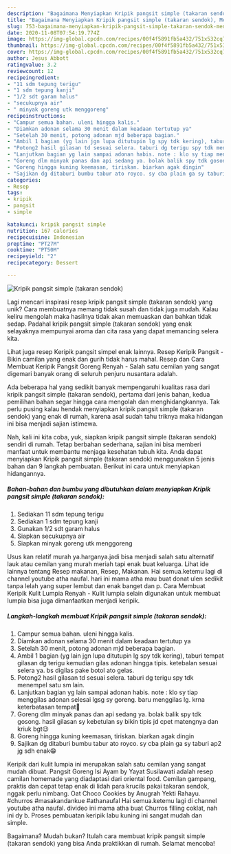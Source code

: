 ```yaml
---
description: "Bagaimana Menyiapkan Kripik pangsit simple (takaran sendok), Menggugah Selera"
title: "Bagaimana Menyiapkan Kripik pangsit simple (takaran sendok), Menggugah Selera"
slug: 753-bagaimana-menyiapkan-kripik-pangsit-simple-takaran-sendok-menggugah-selera
date: 2020-11-08T07:54:19.774Z
image: https://img-global.cpcdn.com/recipes/00f4f5891fb5a432/751x532cq70/kripik-pangsit-simple-takaran-sendok-foto-resep-utama.jpg
thumbnail: https://img-global.cpcdn.com/recipes/00f4f5891fb5a432/751x532cq70/kripik-pangsit-simple-takaran-sendok-foto-resep-utama.jpg
cover: https://img-global.cpcdn.com/recipes/00f4f5891fb5a432/751x532cq70/kripik-pangsit-simple-takaran-sendok-foto-resep-utama.jpg
author: Jesus Abbott
ratingvalue: 3.2
reviewcount: 12
recipeingredient:
- "11 sdm tepung terigu"
- "1 sdm tepung kanji"
- "1/2 sdt garam halus"
- "secukupnya air"
- " minyak goreng utk menggoreng"
recipeinstructions:
- "Campur semua bahan. uleni hingga kalis."
- "Diamkan adonan selama 30 menit dalam keadaan tertutup ya"
- "Setelah 30 menit, potong adonan mjd beberapa bagian."
- "Ambil 1 bagian (yg lain jgn lupa ditutupin lg spy tdk kering), taburi tempat gilasan dg terigu kemudian gilas adonan hingga tipis. ketebalan sesuai selera ya. bs digilas pake botol ato gelas."
- "Potong2 hasil gilasan td sesuai selera. taburi dg terigu spy tdk menempel satu sm lain."
- "Lanjutkan bagian yg lain sampai adonan habis. note : klo sy tiap menggilas adonan selesai lgsg sy goreng. baru menggilas lg. krna keterbatasan tempat🤭"
- "Goreng dlm minyak panas dan api sedang ya. bolak balik spy tdk gosong. hasil gilasan sy kebetulan sy bikin tipis jd cpet matengnya dan kriuk bgt😉"
- "Goreng hingga kuning keemasan, tiriskan. biarkan agak dingin"
- "Sajikan dg ditaburi bumbu tabur ato royco. sy cba plain ga sy taburi ap2 jg sdh enak😁"
categories:
- Resep
tags:
- kripik
- pangsit
- simple

katakunci: kripik pangsit simple 
nutrition: 167 calories
recipecuisine: Indonesian
preptime: "PT27M"
cooktime: "PT50M"
recipeyield: "2"
recipecategory: Dessert

---
```



![Kripik pangsit simple (takaran sendok)](https://img-global.cpcdn.com/recipes/00f4f5891fb5a432/751x532cq70/kripik-pangsit-simple-takaran-sendok-foto-resep-utama.jpg)

Lagi mencari inspirasi resep kripik pangsit simple (takaran sendok) yang unik? Cara membuatnya memang tidak susah dan tidak juga mudah. Kalau keliru mengolah maka hasilnya tidak akan memuaskan dan bahkan tidak sedap. Padahal kripik pangsit simple (takaran sendok) yang enak selayaknya mempunyai aroma dan cita rasa yang dapat memancing selera kita.

Lihat juga resep Keripik pangsit simpel enak lainnya. Resep Keripik Pangsit - Bikin camilan yang enak dan gurih tidak harus mahal. Resep dan Cara Membuat Keripik Pangsit Goreng Renyah - Salah satu cemilan yang sangat digemari banyak orang di seluruh penjuru nusantara adalah.

Ada beberapa hal yang sedikit banyak mempengaruhi kualitas rasa dari kripik pangsit simple (takaran sendok), pertama dari jenis bahan, kedua pemilihan bahan segar hingga cara mengolah dan menghidangkannya. Tak perlu pusing kalau hendak menyiapkan kripik pangsit simple (takaran sendok) yang enak di rumah, karena asal sudah tahu triknya maka hidangan ini bisa menjadi sajian istimewa.


Nah, kali ini kita coba, yuk, siapkan kripik pangsit simple (takaran sendok) sendiri di rumah. Tetap berbahan sederhana, sajian ini bisa memberi manfaat untuk membantu menjaga kesehatan tubuh kita. Anda dapat menyiapkan Kripik pangsit simple (takaran sendok) menggunakan 5 jenis bahan dan 9 langkah pembuatan. Berikut ini cara untuk menyiapkan hidangannya.

<!--inarticleads1-->

##### Bahan-bahan dan bumbu yang dibutuhkan dalam menyiapkan Kripik pangsit simple (takaran sendok):

1. Sediakan 11 sdm tepung terigu
1. Sediakan 1 sdm tepung kanji
1. Gunakan 1/2 sdt garam halus
1. Siapkan secukupnya air
1. Siapkan  minyak goreng utk menggoreng


Usus kan relatif murah ya.harganya.jadi bisa menjadi salah satu alternatif lauk atau cemilan yang murah meriah tapi enak buat keluarga. Lihat ide lainnya tentang Resep makanan, Resep, Makanan. Hai semua.ketemu lagi di channel youtube atha naufal. hari ini mama atha mau buat donat ulen sedikit tanpa lelah yang super lembut dan enak banget dan p. Cara Membuat Keripik Kulit Lumpia Renyah - Kulit lumpia selain digunakan untuk membuat lumpia bisa juga dimanfaatkan menjadi keripik. 

<!--inarticleads2-->

##### Langkah-langkah membuat Kripik pangsit simple (takaran sendok):

1. Campur semua bahan. uleni hingga kalis.
1. Diamkan adonan selama 30 menit dalam keadaan tertutup ya
1. Setelah 30 menit, potong adonan mjd beberapa bagian.
1. Ambil 1 bagian (yg lain jgn lupa ditutupin lg spy tdk kering), taburi tempat gilasan dg terigu kemudian gilas adonan hingga tipis. ketebalan sesuai selera ya. bs digilas pake botol ato gelas.
1. Potong2 hasil gilasan td sesuai selera. taburi dg terigu spy tdk menempel satu sm lain.
1. Lanjutkan bagian yg lain sampai adonan habis. note : klo sy tiap menggilas adonan selesai lgsg sy goreng. baru menggilas lg. krna keterbatasan tempat🤭
1. Goreng dlm minyak panas dan api sedang ya. bolak balik spy tdk gosong. hasil gilasan sy kebetulan sy bikin tipis jd cpet matengnya dan kriuk bgt😉
1. Goreng hingga kuning keemasan, tiriskan. biarkan agak dingin
1. Sajikan dg ditaburi bumbu tabur ato royco. sy cba plain ga sy taburi ap2 jg sdh enak😁


Keripik dari kulit lumpia ini merupakan salah satu cemilan yang sangat mudah dibuat. Pangsit Goreng Isi Ayam by Yayat Susilawati adalah resep camilan homemade yang diadaptasi dari oriental food. Cemilan gampang, praktis dan cepat tetap enak di lidah para krucils pakai takaran sendok, nggak perlu nimbang. Oat Choco Cookies by Anugrah Yekti Rahayu. #churros #masakandankue #athanaufal Hai semua.ketemu lagi di channel youtube atha naufal. divideo ini mama atha buat Churros filling coklat, nah ini dy b. Proses pembuatan keripik labu kuning ini sangat mudah dan simple. 

Bagaimana? Mudah bukan? Itulah cara membuat kripik pangsit simple (takaran sendok) yang bisa Anda praktikkan di rumah. Selamat mencoba!
